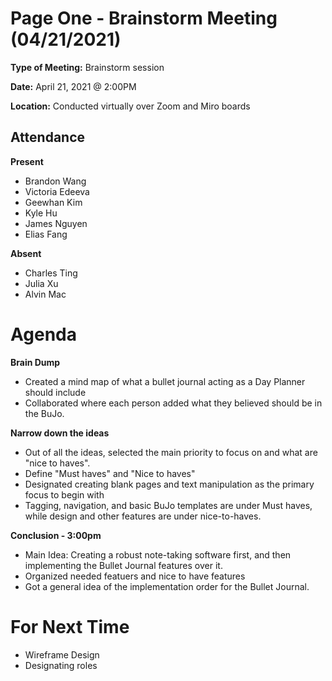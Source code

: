 # Page One - Brainstorm Meeting (04/21/2021)

**Type of Meeting:** Brainstorm session

**Date:** April 21, 2021 @ 2:00PM

**Location:** Conducted virtually over Zoom and Miro boards

## Attendance

**Present**

- Brandon Wang
- Victoria Edeeva
- Geewhan Kim
- Kyle Hu
- James Nguyen
- Elias Fang

**Absent**

- Charles Ting
- Julia Xu
- Alvin Mac

# Agenda

**Brain Dump**
- Created a mind map of what a bullet journal acting as a Day Planner should include
- Collaborated where each person added what they believed should be in the BuJo.

**Narrow down the ideas**
- Out of all the ideas, selected the main priority to focus on and what are "nice to haves".
- Define "Must haves" and "Nice to haves"
- Designated creating blank pages and text manipulation as the primary focus to begin with
- Tagging, navigation, and basic BuJo templates are under Must haves, while design and other features are under nice-to-haves.

**Conclusion - 3:00pm**
- Main Idea: Creating a robust note-taking software first, and then implementing the Bullet Journal features over it.
- Organized needed featuers and nice to have features
- Got a general idea of the implementation order for the Bullet Journal.

# For Next Time
- Wireframe Design
- Designating roles



